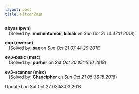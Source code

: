 ```yaml
---
layout: post
title: Hitcon2018
---
```


<!--break-->

**abyss (pwn)**  
&nbsp;&nbsp;&nbsp;(Solved by: **mementomori, kileak** on _Sun Oct 21 14:47:11 2018_)  
  
**eop (reverse)**  
&nbsp;&nbsp;&nbsp;(Solved by: **sae** on _Sun Oct 21 07:44:29 2018_)  
  
**ev3-basic (misc)**  
&nbsp;&nbsp;&nbsp;(Solved by: **pusher** on _Sat Oct 20 05:15:10 2018_)  
  
**ev3-scanner (misc)**  
&nbsp;&nbsp;&nbsp;(Solved by: **Chaocipher** on _Sun Oct 21 05:36:15 2018_)  
  


Updated on Sat Oct 27 03:53:03 2018
